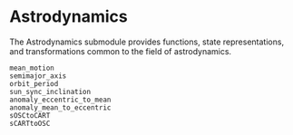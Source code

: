 # Astrodynamics

The Astrodynamics submodule provides functions, state representations, and 
transformations common to the field of astrodynamics.

```@docs
mean_motion
semimajor_axis
orbit_period
sun_sync_inclination
anomaly_eccentric_to_mean
anomaly_mean_to_eccentric
sOSCtoCART
sCARTtoOSC
```